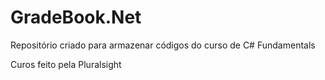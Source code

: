 ﻿# GradeBook.Net
Repositório criado para armazenar códigos do curso de C# Fundamentals 


Curos feito pela Pluralsight

